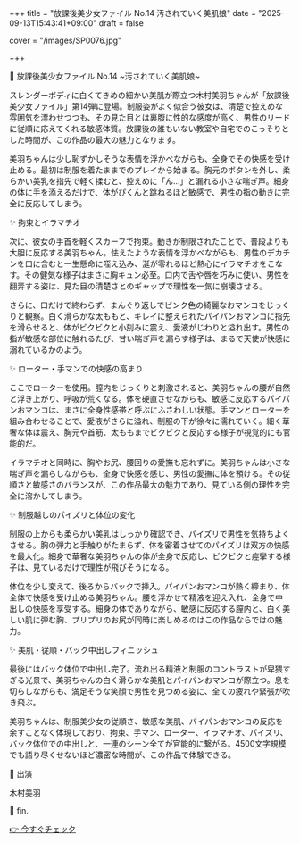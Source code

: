 +++
title = "放課後美少女ファイル No.14 汚されていく美肌娘"
date = "2025-09-13T15:43:41+09:00"
draft = false

cover = "/images/SP0076.jpg"

+++



💌 放課後美少女ファイル No.14 ~汚されていく美肌娘~



スレンダーボディに白くてきめの細かい美肌が際立つ木村美羽ちゃんが「放課後美少女ファイル」第14弾に登場。制服姿がよく似合う彼女は、清楚で控えめな雰囲気を漂わせつつも、その見た目とは裏腹に性的な感度が高く、男性のリードに従順に応えてくれる敏感体質。放課後の誰もいない教室や自宅でのこっそりとした時間が、この作品の最大の魅力となります。



美羽ちゃんは少し恥ずかしそうな表情を浮かべながらも、全身でその快感を受け止める。最初は制服を着たままでのプレイから始まる。胸元のボタンを外し、柔らかい美乳を指先で軽く揉むと、控えめに「ん…」と漏れる小さな喘ぎ声。細身の体に手を添えるだけで、体がぴくんと跳ねるほど敏感で、男性の指の動きに完全に反応してしまう。



✨ 拘束とイラマチオ



次に、彼女の手首を軽くスカーフで拘束。動きが制限されたことで、普段よりも大胆に反応する美羽ちゃん。怯えたような表情を浮かべながらも、男性のデカチンを口に含むと一生懸命に咥え込み、涎が零れるほど熱心にイラマチオをこなす。その健気な様子はまさに胸キュン必至。口内で舌や唇を巧みに使い、男性を翻弄する姿は、見た目の清楚さとのギャップで理性を一気に崩壊させる。



さらに、口だけで終わらず、まんぐり返しでピンク色の綺麗なおマンコをじっくりと観察。白く滑らかな太ももと、キレイに整えられたパイパンおマンコに指先を滑らせると、体がビクビクと小刻みに震え、愛液がじわりと溢れ出す。男性の指が敏感な部位に触れるたび、甘い喘ぎ声を漏らす様子は、まるで天使が快感に溺れているかのよう。



✨ ローター・手マンでの快感の高まり



ここでローターを使用。膣内をじっくりと刺激されると、美羽ちゃんの腰が自然と浮き上がり、呼吸が荒くなる。体を硬直させながらも、敏感に反応するパイパンおマンコは、まさに全身性感帯と呼ぶにふさわしい状態。手マンとローターを組み合わせることで、愛液がさらに溢れ、制服の下が徐々に濡れていく。細く華奢な体は震え、胸元や首筋、太ももまでビクビクと反応する様子が視覚的にも官能的だ。



イラマチオと同時に、胸やお尻、腰回りの愛撫も忘れずに。美羽ちゃんは小さな喘ぎ声を漏らしながらも、全身で快感を感じ、男性の愛撫に体を預ける。その従順さと敏感さのバランスが、この作品最大の魅力であり、見ている側の理性を完全に溶かしてしまう。



✨ 制服越しのパイズリと体位の変化



制服の上からも柔らかい美乳はしっかり確認でき、パイズリで男性を気持ちよくさせる。胸の弾力と手触りがたまらず、体を密着させてのパイズリは双方の快感を最大化。細身で華奢な美羽ちゃんの体が全身で反応し、ビクビクと痙攣する様子は、見ているだけで理性が飛びそうになる。



体位を少し変えて、後ろからバックで挿入。パイパンおマンコが熱く締まり、体全体で快感を受け止める美羽ちゃん。腰を浮かせて精液を迎え入れ、全身で中出しの快感を享受する。細身の体でありながら、敏感に反応する膣内と、白く美しい肌に弾む胸、プリプリのお尻が同時に楽しめるのはこの作品ならではの魅力。



✨ 美肌・従順・バック中出しフィニッシュ



最後にはバック体位で中出し完了。流れ出る精液と制服のコントラストが卑猥すぎる光景で、美羽ちゃんの白く滑らかな美肌とパイパンおマンコが際立つ。息を切らしながらも、満足そうな笑顔で男性を見つめる姿に、全ての疲れや緊張が吹き飛ぶ。



美羽ちゃんは、制服美少女の従順さ、敏感な美肌、パイパンおマンコの反応を余すことなく体現しており、拘束、手マン、ローター、イラマチオ、パイズリ、バック体位での中出しと、一連のシーン全てが官能的に繋がる。4500文字規模でも語り尽くせないほど濃密な時間が、この作品で体験できる。



💖 出演

木村美羽



💖 fin.



[👉 今すぐチェック](https://clear-tv.com/Direct/9290999-290-82844/moviepages/102022_002/index.html)

